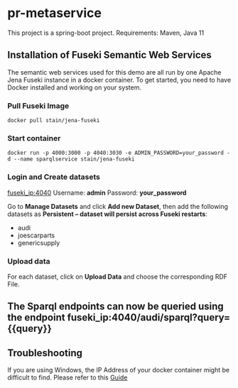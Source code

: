 # pr-metaservice
This project is a spring-boot project.
Requirements: Maven, Java 11

## Installation of Fuseki Semantic Web Services

The semantic web services used for this demo are all run by one Apache Jena Fuseki instance in a docker container. To get started, you need to have Docker installed and working on your system.

### Pull Fuseki Image

```console
docker pull stain/jena-fuseki
```

### Start container

```console
docker run -p 4000:3000 -p 4040:3030 -e ADMIN_PASSWORD=your_password -d --name sparqlservice stain/jena-fuseki
```

### Login and Create datasets

[fuseki_ip:4040](http://localhost:4040)
Username: **admin**
Password: **your_password**

Go to **Manage Datasets** and click **Add new Dataset**, then add the following datasets as **Persistent – dataset will persist across Fuseki restarts**:
- audi
- joescarparts
- genericsupply

### Upload data

For each dataset, click on **Upload Data** and choose the corresponding RDF File.

## The Sparql endpoints can now be queried using the endpoint fuseki_ip:4040/audi/sparql?query={{query}}


## Troubleshooting

If you are using Windows, the IP Address of your docker container might be difficult to find. Please refer to this [Guide](https://thispointer.com/how-to-get-ip-address-of-running-docker-container-from-host-using-inspect-command/)

